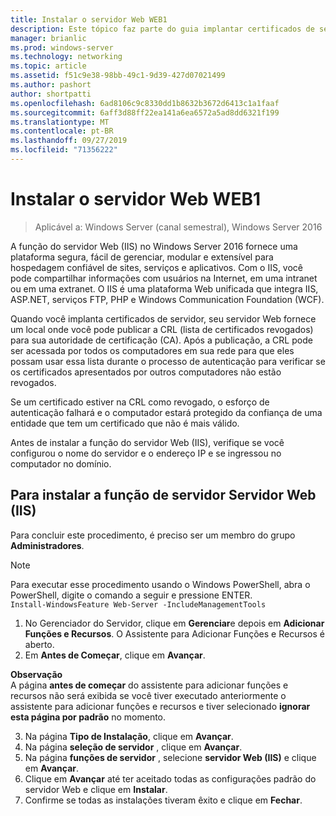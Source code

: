 ```yaml
---
title: Instalar o servidor Web WEB1
description: Este tópico faz parte do guia implantar certificados de servidor para implantações com e sem fio 802.1 X
manager: brianlic
ms.prod: windows-server
ms.technology: networking
ms.topic: article
ms.assetid: f51c9e38-98bb-49c1-9d39-427d07021499
ms.author: pashort
author: shortpatti
ms.openlocfilehash: 6ad8106c9c8330dd1b8632b3672d6413c1a1faaf
ms.sourcegitcommit: 6aff3d88ff22ea141a6ea6572a5ad8dd6321f199
ms.translationtype: MT
ms.contentlocale: pt-BR
ms.lasthandoff: 09/27/2019
ms.locfileid: "71356222"
---
```

# <a name="install-the-web-server-web1"></a>Instalar o servidor Web WEB1

>Aplicável a: Windows Server (canal semestral), Windows Server 2016

A função do servidor Web (IIS) no Windows Server 2016 fornece uma plataforma segura, fácil de gerenciar, modular e extensível para hospedagem confiável de sites, serviços e aplicativos. Com o IIS, você pode compartilhar informações com usuários na Internet, em uma intranet ou em uma extranet. O IIS é uma plataforma Web unificada que integra IIS, ASP.NET, serviços FTP, PHP e Windows Communication Foundation (WCF).  

Quando você implanta certificados de servidor, seu servidor Web fornece um local onde você pode publicar a CRL (lista de certificados revogados) para sua autoridade de certificação (CA). Após a publicação, a CRL pode ser acessada por todos os computadores em sua rede para que eles possam usar essa lista durante o processo de autenticação para verificar se os certificados apresentados por outros computadores não estão revogados.   

Se um certificado estiver na CRL como revogado, o esforço de autenticação falhará e o computador estará protegido da confiança de uma entidade que tem um certificado que não é mais válido.  

Antes de instalar a função do servidor Web (IIS), verifique se você configurou o nome do servidor e o endereço IP e se ingressou no computador no domínio.  

## <a name="to-install-the-web-server-iis-server-role"></a>Para instalar a função de servidor Servidor Web (IIS)  
Para concluir este procedimento, é preciso ser um membro do grupo **Administradores**.  

>[!NOTE]  
>Para executar esse procedimento usando o Windows PowerShell, abra o PowerShell, digite o comando a seguir e pressione ENTER.  
`Install-WindowsFeature Web-Server -IncludeManagementTools`  

1.  No Gerenciador do Servidor, clique em **Gerenciar**e depois em **Adicionar Funções e Recursos**. O Assistente para Adicionar Funções e Recursos é aberto.  
2.  Em **Antes de Começar**, clique em **Avançar**.  

**Observação**   
A página **antes de começar** do assistente para adicionar funções e recursos não será exibida se você tiver executado anteriormente o assistente para adicionar funções e recursos e tiver selecionado **ignorar esta página por padrão** no momento.  

3. Na página **Tipo de Instalação**, clique em **Avançar**.  
4. Na página **seleção de servidor** , clique em **Avançar**.  
5. Na página **funções de servidor** , selecione **servidor Web (IIS)** e clique em **Avançar**.  
6. Clique em **Avançar** até ter aceitado todas as configurações padrão do servidor Web e clique em **Instalar**.  
7. Confirme se todas as instalações tiveram êxito e clique em **Fechar**.

